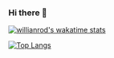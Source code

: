 ### Hi there 👋

<!--
**featt/featt** is a ✨ _special_ ✨ repository because its `README.md` (this file) appears on your GitHub profile.

Here are some ideas to get you started:


-->
[![willianrod's wakatime stats](https://github-readme-stats.vercel.app/api/wakatime?@feat=willianrod)](https://github.com/anuraghazra/github-readme-stats)

[![Top Langs](https://github-readme-stats.vercel.app/api/top-langs/?@feat=anuraghazra&layout=compact)](https://github.com/anuraghazra/github-readme-stats)
